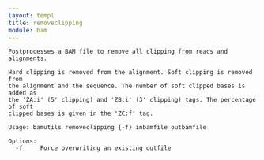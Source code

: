 ```yaml
---
layout: templ
title: removeclipping
module: bam
---
```

    
    Postprocesses a BAM file to remove all clipping from reads and alignments.
    
    Hard clipping is removed from the alignment. Soft clipping is removed from
    the alignment and the sequence. The number of soft clipped bases is added as
    the 'ZA:i' (5' clipping) and 'ZB:i' (3' clipping) tags. The percentage of soft
    clipped bases is given in the 'ZC:f' tag.
    
    Usage: bamutils removeclipping {-f} inbamfile outbamfile
    
    Options:
      -f     Force overwriting an existing outfile
    
    
